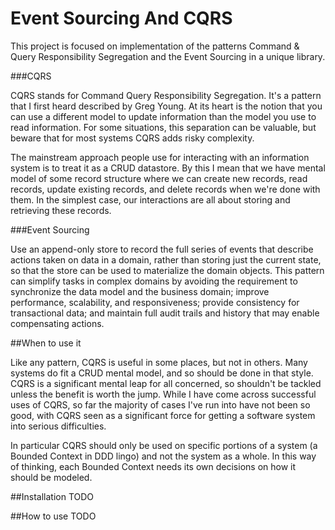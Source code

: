 # Event Sourcing And CQRS

This project is focused on implementation of the patterns Command & Query Responsibility Segregation and the 
Event Sourcing in a unique library.


###CQRS

CQRS stands for Command Query Responsibility Segregation. It's a pattern that I first heard described by Greg Young. 
At its heart is the notion that you can use a different model to update information than the model you use to read information. 
For some situations, this separation can be valuable, but beware that for most systems CQRS adds risky complexity.

The mainstream approach people use for interacting with an information system is to treat it as a CRUD datastore.
By this I mean that we have mental model of some record structure where we can create new records, read records, 
update existing records, and delete records when we're done with them. In the simplest case, our interactions are all about 
storing and retrieving these records.



###Event Sourcing

Use an append-only store to record the full series of events that describe actions taken on data in a domain, rather than storing just the current state, so that the store can be used to materialize the domain objects. This pattern can simplify tasks in complex domains by avoiding the requirement to synchronize the data model and the business domain; improve performance, scalability, and responsiveness; provide consistency for transactional data; and maintain full audit trails and history that may enable compensating actions.

##When to use it

Like any pattern, CQRS is useful in some places, but not in others. Many systems do fit a CRUD mental model, and so should be 
done in that style. CQRS is a significant mental leap for all concerned, so shouldn't be tackled unless the benefit is worth 
the jump. While I have come across successful uses of CQRS, so far the majority of cases I've run into have not been so good, 
with CQRS seen as a significant force for getting a software system into serious difficulties.

In particular CQRS should only be used on specific portions of a system (a Bounded Context in DDD lingo) and not the system as
a whole. In this way of thinking, each Bounded Context needs its own decisions on how it should be modeled.

##Installation
  TODO

##How to use
  TODO
